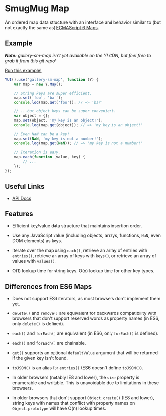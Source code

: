 SmugMug Map
===========

An ordered map data structure with an interface and behavior similar to (but not
exactly the same as) [ECMAScript 6 Maps][es6-maps].

[es6-maps]:http://people.mozilla.org/~jorendorff/es6-draft.html#sec-15.14


Example
-------

_**Note:** gallery-sm-map isn't yet available on the Y! CDN, but feel free to
grab it from this git repo!_

[Run this example!](http://codepen.io/rgrove/pen/ImcsL)

```js
YUI().use('gallery-sm-map', function (Y) {
    var map = new Y.Map();

    // String keys are super efficient.
    map.set('foo', 'bar');
    console.log(map.get('foo')); // => 'bar'

    // ...but object keys can be super convenient.
    var object = {};
    map.set(object, 'my key is an object!');
    console.log(map.get(object)); // => 'my key is an object!'

    // Even NaN can be a key!
    map.set(NaN, 'my key is not a number!');
    console.log(map.get(NaN)); // => 'my key is not a number!'

    // Iteration is easy.
    map.each(function (value, key) {
        // ...
    });
});
```

Useful Links
------------

* [API Docs][api-docs]

[api-docs]:http://smugmug.github.com/yui-gallery/api/modules/gallery-sm-map.html


Features
--------

* Efficient key/value data structure that maintains insertion order.

* Use any JavaScript value (including objects, arrays, functions, `NaN`, even
  DOM elements) as keys.

* Iterate over the map using `each()`, retrieve an array of entries with
  `entries()`, retrieve an array of keys with `keys()`, or retrieve an array of
  values with `values()`.

* O(1) lookup time for string keys. O(n) lookup time for other key types.


Differences from ES6 Maps
-------------------------

* Does not support ES6 iterators, as most browsers don't implement them yet.

* `delete()` and `remove()` are equivalent for backwards compatibility with
  browsers that don't support reserved words as property names (in ES6, only
  `delete()` is defined).

* `each()` and `forEach()` are equivalent (in ES6, only `forEach()` is defined).

* `each()` and `forEach()` are chainable.

* `get()` supports an optional `defaultValue` argument that will be returned if
  the given key isn't found.

* `toJSON()` is an alias for `entries()` (ES6 doesn't define `toJSON()`).

* In older browsers (notably IE8 and lower), the `size` property is enumerable
  and writable. This is unavoidable due to limitations in these browsers.

* In older browsers that don't support `Object.create()` (IE8 and lower), string
  keys with names that conflict with property names on `Object.prototype` will
  have O(n) lookup times.
